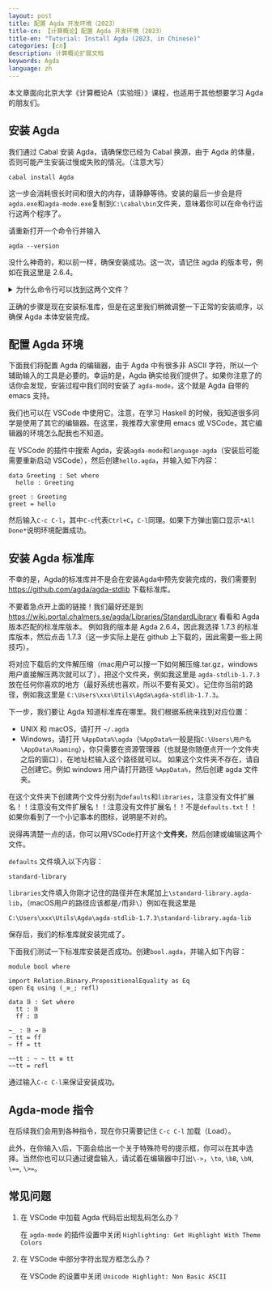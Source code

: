```yaml
---
layout: post
title: 配置 Agda 开发环境（2023）
title-cn: 【计算概论】配置 Agda 开发环境（2023）
title-en: "Tutorial: Install Agda (2023, in Chinese)"
categories: [cn]
description: 计算概论扩展文档
keywords: Agda
language: zh
---
```


<style>
.link-block {
  font-style: normal;
  overflow: auto;
  white-space: nowrap;
  font-family: SFMono-Regular, Menlo, Monaco, Consolas, "Liberation Mono", "Courier New", monospace;
  margin-bottom: 15px;
  padding-left: 10px;
  color: #666;
}
</style>

本文章面向北京大学《计算概论A（实验班）》课程，也适用于其他想要学习 Agda 的朋友们。

## 安装 Agda

我们通过 Cabal 安装 Agda，请确保您已经为 Cabal 换源，由于 Agda 的体量，否则可能产生安装过慢或失败的情况。（注意大写）
```
cabal install Agda
```
这一步会消耗很长时间和很大的内存，请静静等待。安装的最后一步会是将`agda.exe`和`agda-mode.exe`复制到`C:\cabal\bin`文件夹，意味着你可以在命令行运行这两个程序了。

请重新打开一个命令行并输入
```
agda --version
```
没什么神奇的，和以前一样，确保安装成功。这一次，请记住 agda 的版本号，例如在我这里是 2.6.4。

<details>
  <summary>为什么命令行可以找到这两个文件？</summary>
  <p>
  前提是 `C:\cabal\bin` 在你的环境变量 PATH 中，除非你自己操作过，否则安装 Haskell 的过程中这一步是自动完成的。
  </p>
  <p>
  大体而言，环境变量中的 PATH 就是一个导航。在你试图运行一个程序时，系统会去环境变量中的每一个路径里面找一找，看看你试图运行的应用程序是否在这个文件夹中。在 Windows 中，你可以在开始菜单的搜索中输入“PATH”或“环境变量”来打开“系统属性”的窗口，点击“环境变量”就可以看到所有环境变量，PATH 是其中之一。
  </p>
</details>

正确的步骤是现在安装标准库，但是在这里我们稍微调整一下正常的安装顺序，以确保 Agda 本体安装完成。

## 配置 Agda 环境

下面我们将配置 Agda 的编辑器，由于 Agda 中有很多非 ASCII 字符，所以一个辅助输入的工具是必要的。幸运的是，Agda 确实给我们提供了。如果你注意了的话你会发现，安装过程中我们同时安装了 `agda-mode`，这个就是 Agda 自带的 emacs 支持。

我们也可以在 VSCode 中使用它。注意，在学习 Haskell 的时候，我知道很多同学是使用了其它的编辑器。在这里，我推荐大家使用 emacs 或 VSCode，其它编辑器的环境怎么配我也不知道。

在 VSCode 的插件中搜索 Agda，安装`agda-mode`和`language-agda`（安装后可能需要重新启动 VSCode），然后创建`hello.agda`，并输入如下内容：
```
data Greeting : Set where
  hello : Greeting

greet : Greeting
greet = hello
```
然后输入`C-c C-l`，其中`C-c`代表`Ctrl+C`，`C-l`同理。如果下方弹出窗口显示`*All Done*`说明环境配置成功。

## 安装 Agda 标准库

不幸的是，Agda的标准库并不是会在安装Agda中预先安装完成的，我们需要到 https://github.com/agda/agda-stdlib 下载标准库。

不要着急点开上面的链接！我们最好还是到 https://wiki.portal.chalmers.se/agda/Libraries/StandardLibrary 看看和 Agda 版本匹配的标准库版本。
例如我的版本是 Agda 2.6.4，因此我选择 1.7.3 的标准库版本，然后点击 1.7.3（这一步实际上是在 github 上下载的，因此需要一些上网技巧）。

将对应下载后的文件解压缩（mac用户可以搜一下如何解压缩.tar.gz，windows 用户直接解压两次就可以了），把这个文件夹，例如我这里是 `agda-stdlib-1.7.3` 放在任何你喜欢的地方（最好系统也喜欢，所以不要有英文）。记住你当前的路径，例如我这里是 `C:\Users\xxx\Utils\Agda\agda-stdlib-1.7.3`。

下一步，我们要让 Agda 知道标准库在哪里。我们根据系统来找到对应位置：
- UNIX 和 macOS，请打开 `~/.agda`
- Windows，请打开 `%AppData%\agda`（`%AppData%`一般是指`C:\Users\用户名\AppData\Roaming`），你只需要在资源管理器（也就是你随便点开一个文件夹之后的窗口），在地址栏输入这个路径就可以。
如果这个文件夹不存在，请自己创建它。例如 windows 用户请打开路径 `%AppData%`，然后创建 agda 文件夹。

在这个文件夹下创建两个文件分别为`defaults`和`libraries`，注意没有文件扩展名！！注意没有文件扩展名！！注意没有文件扩展名！！不是`defaults.txt`！！如果你看到了一个小记事本的图标，说明是不对的。

说得再清楚一点的话，你可以用VSCode打开这个**文件夹**，然后创建或编辑这两个文件。

`defaults` 文件填入以下内容：
```
standard-library
```

`libraries`文件填入你刚才记住的路径并在末尾加上`\standard-library.agda-lib`，（macOS用户的路径应该都是`/`而非`\`）例如在我这里是
```
C:\Users\xxx\Utils\Agda\agda-stdlib-1.7.3\standard-library.agda-lib
```
保存后，我们的标准库就安装完成了。

下面我们测试一下标准库安装是否成功。创建`bool.agda`，并输入如下内容：
```
module bool where

import Relation.Binary.PropositionalEquality as Eq
open Eq using (_≡_; refl)

data 𝔹 : Set where
  tt : 𝔹
  ff : 𝔹

~_ : 𝔹 → 𝔹
~ tt = ff
~ ff = tt

~~tt : ~ ~ tt ≡ tt
~~tt = refl
```

通过输入`C-c C-l`来保证安装成功。

## Agda-mode 指令

在后续我们会用到各种指令，现在你只需要记住 `C-c C-l` 加载（Load）。

此外，在你输入`\`后，下面会给出一个关于特殊符号的提示框，你可以在其中选择。当然你也可以只通过键盘输入，请试着在编辑器中打出`\->`，`\to`, `\bB`, `\bN`, `\==`, `\>=`。

## 常见问题

1. 在 VSCode 中加载 Agda 代码后出现乱码怎么办？
   
   在 `agda-mode` 的插件设置中关闭 `Highlighting: Get Highlight With Theme Colors`

2. 在 VSCode 中部分字符出现方框怎么办？

   在 VSCode 的设置中关闭 `Unicode Highlight: Non Basic ASCII`
